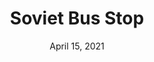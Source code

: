 ---
layout: project
title: Soviet Bus Stop
date: April 15, 2021
desc: A sketchip rendering of a soviet bus stop.
category: rendering
#cta:
  #title: Google Me!
  #url: https://www.google.com/search?q=grace
thumb: /images/portfolio/bus.jpg
images:
  - image:
    url: /images/portfolio/bus.jpg
    desc: Sketchup Rendering
  - image:
    url: /images/portfolio/refbus.jpg
    desc: Reference Image
  - image:
    url: /images/portfolio/tmbus.jpg
    desc: Twin Motion Rendering
  - video:
    url: /images/videos/tmbus.jpg
    poster:
    desc: Twin Motion Rendering Video
---